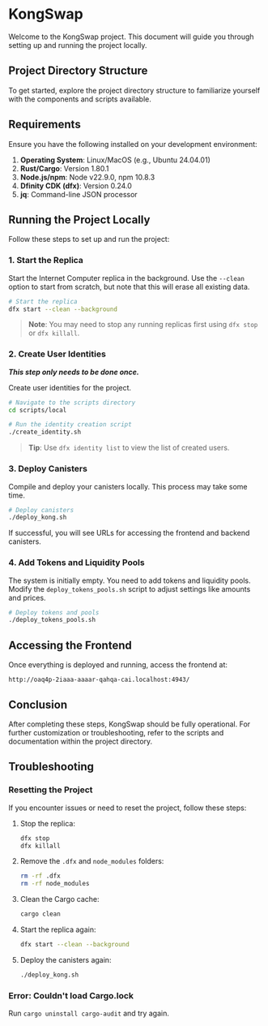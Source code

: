 # KongSwap

Welcome to the KongSwap project. This document will guide you through setting up and running the project locally.

## Project Directory Structure

To get started, explore the project directory structure to familiarize yourself with the components and scripts available.

## Requirements

Ensure you have the following installed on your development environment:

1. **Operating System**: Linux/MacOS (e.g., Ubuntu 24.04.01)
2. **Rust/Cargo**: Version 1.80.1
3. **Node.js/npm**: Node v22.9.0, npm 10.8.3
4. **Dfinity CDK (dfx)**: Version 0.24.0
5. **jq**: Command-line JSON processor

## Running the Project Locally

Follow these steps to set up and run the project:

### 1. Start the Replica

Start the Internet Computer replica in the background. Use the `--clean` option to start from scratch, but note that this will erase all existing data.

```bash
# Start the replica
dfx start --clean --background
```

> **Note**: You may need to stop any running replicas first using `dfx stop` or `dfx killall`.

### 2. Create User Identities

**_This step only needs to be done once._**

Create user identities for the project.

```bash
# Navigate to the scripts directory
cd scripts/local

# Run the identity creation script
./create_identity.sh
```

> **Tip**: Use `dfx identity list` to view the list of created users.

### 3. Deploy Canisters

Compile and deploy your canisters locally. This process may take some time.

```bash
# Deploy canisters
./deploy_kong.sh
```

If successful, you will see URLs for accessing the frontend and backend canisters.

### 4. Add Tokens and Liquidity Pools

The system is initially empty. You need to add tokens and liquidity pools. Modify the `deploy_tokens_pools.sh` script to adjust settings like amounts and prices.

```bash
# Deploy tokens and pools
./deploy_tokens_pools.sh
```

## Accessing the Frontend

Once everything is deployed and running, access the frontend at:

```
http://oaq4p-2iaaa-aaaar-qahqa-cai.localhost:4943/
```

## Conclusion

After completing these steps, KongSwap should be fully operational. For further customization or troubleshooting, refer to the scripts and documentation within the project directory.

## Troubleshooting

### Resetting the Project

If you encounter issues or need to reset the project, follow these steps:

1. Stop the replica:
   ```bash
   dfx stop
   dfx killall
   ```
2. Remove the `.dfx` and `node_modules` folders:
   ```bash
   rm -rf .dfx
   rm -rf node_modules
3. Clean the Cargo cache:
   ```bash
   cargo clean
   ```
4. Start the replica again:
   ```bash
   dfx start --clean --background
   ```
5. Deploy the canisters again:
   ```bash
   ./deploy_kong.sh
   ```

### Error: Couldn't load Cargo.lock

Run `cargo uninstall cargo-audit` and try again.
